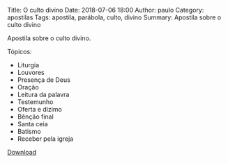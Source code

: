 Title: O culto divino
Date: 2018-07-06 18:00
Author: paulo
Category: apostilas
Tags: apostila, parábola, culto, divino
Summary: Apostila sobre o culto divino

Apostila sobre o culto divino.

Tópicos:

- Liturgia
- Louvores
- Presença de Deus
- Oração
- Leitura da palavra
- Testemunho
- Oferta e dízimo
- Bênção final
- Santa ceia
- Batismo
- Receber pela igreja


[Download](https://www.dropbox.com/s/cg91l03pf5f3bd6/O%20culto%20divino.pdf?dl=1)